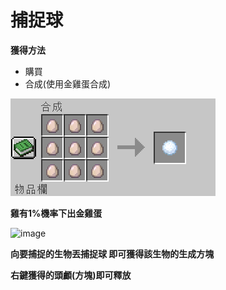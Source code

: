 # 捕捉球

**獲得方法**

- 購買
- 合成(使用金雞蛋合成)

![image](./goldegg.png)


**雞有1%機率下出金雞蛋**


![image](./goldegginfo)

**向要捕捉的生物丟捕捉球 即可獲得該生物的生成方塊**

**右鍵獲得的頭顱(方塊)即可釋放**
